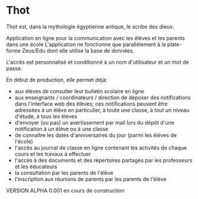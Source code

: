 # Thot
Thot est, dans la mythologie égyptienne antique, le scribe des dieux.

Application en ligne pour la communication avec les élèves et les parents dans une école L'application ne fonctionne que parallèlement à la plate-forme Zeus/Edu dont elle utilise la base de données.

L'accès est personnalisé et conditionné à un nom d'utilisateur et un mot de passe.

En début de production, elle permet déjà:
- aux élèves de consulter leur bulletin scolaire en ligne
- aux enseignants / coordinateurs / direction de déposer des notifications dans l'interface web des élèves; ces notifications peuvent être adressées à un élève en particulier, à toute une classe, à tout un niveau d'étude, à tous les élèves
- d'envoyer (ou pas) un avertissement par mail lors du dépôt d'une notification à un élève ou à une classe
- de connaître les dates d'anniversaires du jour (parmi les élèves de l'école)
- l'accès au journal de classe en ligne contenant les activités de chaque cours et les travaux à effectuer
- l'accès à des documents et des répertoires partagés par les professeurs et les éducateurs
- la consultation par les parents de l'élève
- l'inscription aux réunions de parents par les parents de l'élève

VERSION ALPHA 0.001 en cours de construction
